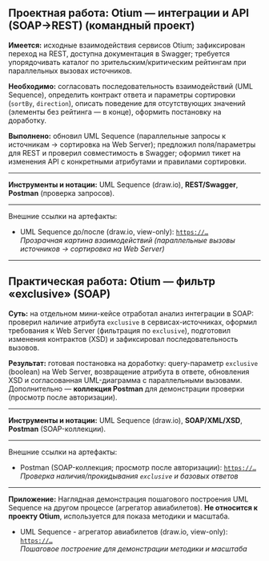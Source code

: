 ## Проектная работа: Otium — интеграции и API (SOAP→REST) (командный проект)

**Имеется:** исходные взаимодействия сервисов Otium; зафиксирован переход на REST, доступна документация в Swagger; требуется упорядочивать каталог по зрительским/критическим рейтингам при параллельных вызовах источников.

**Необходимо:** согласовать последовательность взаимодействий (UML Sequence), определить контракт ответа и параметры сортировки (`sortBy`, `direction`), описать поведение для отсутствующих значений (элементы без рейтинга — в конце), оформить постановку на доработку.

**Выполнено:** обновил UML Sequence (параллельные запросы к источникам → сортировка на Web Server); предложил поля/параметры для REST и проверил совместимость в Swagger; оформил тикет на изменения API с конкретными атрибутами и правилами сортировки.

___

**Инструменты и нотации:** UML Sequence (draw.io), **REST/Swagger**, **Postman** (проверка запросов).

___

Внешние ссылки на артефакты:  
- UML Sequence до/после (draw.io, view-only): [`https://…`](https://viewer.diagrams.net/?tags=%7B%7D&lightbox=1&highlight=0000ff&edit=_blank&layers=1&nav=1&title=otium-uml_sequence.drawio&dark=auto#R%3Cmxfile%3E%3Cdiagram%20id%3D%227ac91c9_CYBIp-0gwyT7%22%20name%3D%22%D0%9F%D0%BE%D1%81%D0%BB%D0%B5%20-%20UML%20Sequence%20-%20Otium%22%3E7Rxrk%2BI27Ncw035gJw%2Fy%2Bshrr%2B2005vuXa%2F9aMBAZgOhidmF%2FvrKsZPYcYAkR1i6m5ubrK0ofkiyJMsyPXO8OXyK0G79W7jAQc%2FQFoeeOekZhj4wbPhDIUcG6ZuuaTHQKvIXHC0HPPn%2FYg7UOHTvL3AsIZIwDIi%2Fk4HzcLvFcyLBUBSFrzLaMgzkXndohRXA0xwFKvSbvyBrBnUNJ4f%2FhP3VOu1Ztz32ZoNSZD6TeI0W4asAMqc9cxyFIWGlzWGMA0q%2BlC7su8cTb7OBRXhLqnzwp90%2FjD9Pnx8Pv%2FyNnC9oN42iPmfGCwr2fMJ8sOSYUgDGvaPF%2FSb41V%2FiwN9CbQT9En%2Fu71DSObwbzkkY0Rc48jeYYChPAo7%2FOYeNXtc%2BwU87NKdtvoLYAGxNNgHUdCgCHwmCT6KsHgRoF%2FuzZDgaQCI830ex%2F4L%2FwDETFwp9wXQ8KBgG%2FmoLMBLShmPox9%2BuvtDKxLQBEu4JHdE4Exf68RI65aJnWFBXScupTXvBBwHESf0JhzC%2F6Ago%2FK3Fuc4Ff%2BClAv2aS1EqGWtBgJwUiLjgrrKmc95CgbO3BqttldUwec%2Bhz5GWPB97QHOXladJGSap8QJHgKcrQIb8c442SBHgOUog46Q8TtuEJx1Fz7ADmPFoFkFpRUv8Q6k7SxiPK4xzVGjtd%2BLvN6Wt%2FiDPonR48DSEjjRhwGw86sCmKT77NqOJJg0spw%2BDeD8qi0uQ%2FKIEz0JCwg0VYgJrbUh1GUC3YbL8EtijTyUgkWC8XaQYsyCcP6coXKpdum7C%2FXaBF7w3QeT1QdIAyNhftLUHDVQYB%2FwNgD5AND2FTA5Zj7R2FGvCMk%2BA6jI6p4NguCt8Ds8wGSJeSCr75BKEceuOtApL1qDNQREOEAGlIhuQkjXIu%2Fsc%2BjCprC9dXu56cRXH4T6aY%2F6RqKQL7TgX2mFEOtNOihgulzGWcBKlkVGpuR5xFD3yDc8A8IQjEOGq5uNtrMTttH8F9a9bN9X%2F7mVTL1B4R%2BUpGYI16lmTAsvCiKzDVbhFgcg0SshHtPEDOuufcPCCqUIroTCtj8OA%2BguTBV6ifaK1EVd8c6B70l5MovAZq4hL0HsqtKK2cerysrgk7RJOljDSHLTFSK%2FUkEvG2xVsmJU8J4KVMrjlq2oU4QnUtdGGrsLtLN5l1BZkh2rlJ17NxWOaQ8X1m7I6wEuSu2m%2FJrWJUW7PcvulifZKF21VDavjVLQ6ulHf6hjWVYyKW1Ai6Yq9YFSAcOgooPGlfMZ2lfdzykYp%2BAMJHwpsBDe3TOkylFRcUWyZh7jwXzLHU3VFOQQGUYIngriflyyQ3D%2BeCk7qmXXXwJUEuFllSpLTayZPR%2FCoDaHtbDiiD8x0hq4MQVPmBCwcViOyjFL0jSfCwCwJwj1wXXjlpGMWR%2BvJJMzGaaY7lPJBVmPyUGl2KvBEEwgiDmAoEZBPJCuo07f5dJoPtcpO7Vxj1aDvQ%2FXX0eiW3YZGt7TbaPS0n6oa3TIqafR0Ulbpx%2Fe0Z9FTD75zfm%2Fi%2FA68tpzf1B1rkZOt0VJeJ6nbdHEj0RopzfdCykzlvBkp1Th6uCMKNYVYyGOENvhyoCMhOo6mL5jRvr6Vq07UfkE%2BdZWoxsBSqeq0RlU1ZP3%2Fp6r31lQdtG8Lb7Xs3YqhmNZIWWKMcp9eVw4VxB1ftqEqbAwBOFD2WhNhj1myPfhY%2FnhyIGG045AXV11bDrlTOKu9hO9pBWGtGWK56LQXHbYTTvvVHHL1FOEJFAgGGnYHCUdJEIr2o%2BwkwS7Reu2dJOjdUYIsxE0NmGlUM2BWa5wsOUsQw0oCR%2B1%2F9jRTZQQzJX1O3yFgcLuRIxSDR5RDgLdkSzDH%2BzlhjUGtXnyMCd709z6r9tFuF%2BA%2Bg5ZiPOFViOHv159Z%2FY9wFpKQlX8%2FHFd4y8pfZ%2Fst2bPyGMFSjxKi0OqjHyHaEtrGDDCJQqCVCMnlLqkOIx%2Fxj2PA6ccgr8vT8wZLui2lICVIn%2BkSSkB9sDuUE%2FBcNC8NP2ZBxWLWhNVrkkqRxfvY6JUwIGNmrehg0xQHwe8Id8DQGhkNiWYoSZEQagsUr7NPcw%2FmQfcMyYt5sPP0iDq5D%2FjgE9oidVYsXmcNGlk9b49WjkKlYSaFXvVQy23gcelXcbiKGrCiw6W0A3PVzrd0B2HHVL0L6hV4eM6zqbiBbc1A9a1iJourKybKdkpslNGau2GUbVgv6NgZmj%2BvEv3QnzPzTlVltJr9YFgW0%2BFi4ceEplpRM5unNLNs2i6r%2BEsNnbcVS%2B4I0aZqWc1sp8hbE76QX5Sji1a2DL%2BB1S02JFnhKmOSrXTZF5WsdsLuCq6MtkAE9QmOCRfR9FWE4xD6WfyJoH26WxA%2Fincw4fka082yyEwUxDLiPEBxXLldJjOfpl8oXZwR%2FP%2BGZ3y35Ezo%2F%2FP2u5OyTsqqShlV2Y28wU7I7lrImLPTf8ZHiTnI3Omkr%2Fe1BjaqTJIPRN40RvsSGaPBF%2BrAGI%2BBH5PL4lYJfP3dR%2B2E6mT7ke0pqPM8yPYQbA%2FQMKG6uKU5GWBiXvQ5n8psZ6eQTM29yk4h8c%2BkyFcxRnlxr3ADD189AQAVkyxBfimhi2IKB1x3lA5ttH%2F6%2Fb8IYmYS3DgnpGoQ026NlQOVlVVjZ3XuLE2a3lAaG70htaw9w9TpEivcSqqYoFnl8tL50da9tuRe78JS3Whes%2BgdvfAjGVpTywAt3FxK185F6%2Fi9QTN5xdlu46CZe6Glewiaqbk0wPlNdzJYPEqqcsXotgeDRskd0w9pU6363JSYmaWsvNXBoKGez98o5nryNKxuzPVSQ12g4q4DFXcVDRNjrokx6qKunZy1IGc0psp8nS70%2Bu4k7Z5Cr13M9Xox17MuYK0Ui8F1ciyU3AglA7ryz1GccEvvabtYlozYeaqdXv%2BYHoToqbKM6s5V7QStHVc15hn7na%2F67kSt81Xfg6%2BaJiFrD55p9sQk5IHt9lpKQk4934s5CG%2BXhFy4%2FGTq3oNre%2Fk%2Fq5m3bJparXbvwXvuLoC8%2BwsgFc%2B3P%2FzVD80uHh5nerrJzQ%2FtQXdtSel6Xlr%2FHqVbOcWLH8a1kuLlXUcPFy4bWHrtFK%2F0BxeLF3l1pzCaO1C2epen8qHzVDLFQH%2BPSVQMtmdeTzHUWMeW50mrJvsFve9c11Yh%2FmgpuV%2BVXSpj8OAobYHDfMPFDdX8V9oZev5r9%2Bb0Pw%3D%3D%3C%2Fdiagram%3E%3Cdiagram%20id%3D%22qjlTD86mPPEza8RHr07y%22%20name%3D%22%D0%94%D0%BE%20-%20UML%20Sequence%20-%20Otium%22%3E7Vxbc9o6EP41zLQPzviOeeQS2s70TDtN27SPAgvwxCAfWyRwfv1ZWbIt2QYMBUpTZzKOtUhraa8fKzkda7jcvItRtPiH%2BDjsmLq%2F6VijjmkatunCH0bZcopnG5wwjwNfdCoID8F%2FWBB1QV0HPk6UjpSQkAaRSpyS1QpPqUJDcUxe1G4zEqpPjdAcVwgPUxRWqY%2BBTxdiFWa3oL%2FHwXyRPdlwe%2FyTJco6i5UkC%2BSTF4lk3XesYUwI5XfLzRCHTHiZXPi48Y5P84nFeEWbDNAQGXx8%2BvkutpNh0o%2FGzuP8uya4PKNwLRYMDMV86TYTAkw9YrfrZTiO0RJuBy%2BLgOKHCE0Z%2FQV0D7QFXYbQMuBWsMUxxZud8zVyKYD5YLLENN5CFzHAsR0%2BRFiOZQtBvhR6cLuCtpB0kEscCd3Pc96FeOBGSOgIaZkVae0T1cdghsNgxaQFq6bBNIhQunT4rD%2BlJGYf4DiAuWG4H4Wi%2F%2BeCdkjMYPUUwZA4b4chipJgkk5HB0qMp%2Bs4CZ7xF5xw52JUppgAjLwfBvMV0ChhjBN4TrCaf2WNkeUChawpm9Ewdy42eAYPFY5qOufRtaHriq4Nt6prs0bV3Yup2qqqGhbf67LrQE%2Bv4w7I3OP39%2Bk9LFIXN6IDXD2J0hfDRTc76wDXQUoZpvfDjCdc2Sw6phvCigcTcE13zu7EQOVxjjQfT5rnoMTtEw3Wy1qub9RV1E4Prqb0IF2aMJ9PdWL3WX8%2BNpeJrkyskA%2Bn9N5WnEuy%2FLIFTwilZMmMmIKv9VnkB%2BqKpO6X0sYBs4DUgvHKz3pMQjJ9yroIq%2FaY35D1yse%2BeJpk8oadMgAb%2B8G43ekQ8AXhJxA0oOhGRhlt8iey1lZuSW6eEvlqsV%2FJR4UT7QtKMP853tfPsOpdUA6nwptiHCIKMUPNpjUuJrh9JgFMUfJm1ZnLTpqQdTzFYpCcsUp8ugf48CVX%2BKT%2Bni%2Fw9BBgV0LAI54A4QHHYH1NI%2F%2FvCfDXCtyOczhwG85VI7dzOElLAo6Y9aRTcAYdZ1TSGInpgszJCoWyzpgcx2gZhGzR73H4jFkoqhEwaw9JyDL9yMcztE7jLRIhawoyTvklNCZPuNpxBhGrSm2ktd0GvVOVZW%2Br02SNInNYdnZFuhdX5MVEqSJX22omyotJslsLZkSeNSrZXM7aZkbP8%2F4wy%2FK2NGSUXaHDQKCRAgzUopdxBa4MMxiTM%2FQqz20CS9I5lE2FJdYH0Sys4b6gymE3c9EQz2gBjD%2BmrZFZjyAKxJCn%2BB%2BCXY4OfiXP2w3zvFtvmr%2BY0z01OthGs5wOQkJbqZvw0t3Qwax%2Fzi6IUOlv6SVv4TM4KzDwKu4EkCDASYsNSl%2FqHDUO1qYU96rgoNeCg31G3TSjWWazjOZcSo%2FZwxRF8jTjB8%2BKQt1%2F16zENgCJUE2Itw89RGwvOuTZSTBiCoJ%2BM%2B5%2FRb8PqWZMlo%2BSbULxUlsHvKmhKAqxxqm1PR7wnGD4%2B%2B0Db38h8MWV8PtPm%2B0cr%2Fj9t8l6Rdf8fojAz%2BNUKKw5DmLEOKFVwgmjmICsZEphdmmzHwdIDE6gj5aAuc52rxuy3apWgkwgGg8kTICGHW3qBbivBHIvvugLdGBWChjOSVUNV5j%2FmM9eXRGQuTIr5NRYMuqZqg0SNiARKPSI4kIaGGqqFVLLR8kiH1qgjDujZypI484tKhXHlCHwJqCMIytkOKLNGZp5u%2BDHGlupca6ihtcQ7Dh7o5YoxpyjplEOgN0TaxqaUfqeVeG0o6pRcMo6ktkswRepfBjVbYGDwWGCpk%2Fz1LC1KU9LzMfj%2BeSNyWAACz7yzdvUOPRySLF2hRQ1Jh%2BOTYcY7Q9yM5HAGaujwj3wQUuG0wQ3aYT6QX13OT3U9T8hXZQZKemjyZzU9FI3olG6SdXdIAfrPqJIozihwkSzj2KcEHiO%2Fx0Bf4Zx5UFJBAueLjD7JiYrE4WJ2nEaoiRpzJfbzLv7r0wu3QH8PuKJwPjdEfvdn3haK2utrKmVsSh%2BEoxpjeymjYynae0JbxXlICsyqGZo%2Bgk5qs6SN1T9thOva2yMlQwY8DLHYZDQw%2BbWiHx%2B2Hz0plyKm3MwzGCfnYNfDl5P3JQrY%2FEGeFaQOCDcB7KsM2Jc%2Bywg19JVlFupSB9EuVfAptVDGBBiUhcUG9tt7Q0012tQervuvpxRc6Sirb1JNt14Z65p8e1i%2B0lGdWu8cc3nmGMvJx9yGZqdPkusHdMymIeVDrZY6bUrMZQ3xJpvNB2c7bEnX7zznXk5tgp1WtVJN7pqnrX0nHCNwy%2B7POcXE6GrRs%2BKJzWv9ngHON1Ctad6YgI0v2y3s9Qo7DU4o3jl3Szj8kck%2FtiUuh81l8q5ZsMTGpfbz6o5onGdiuvOTZxjK66HGLVlipsuU9xULUyuuKa5qK25tnZ2ATtjFVUOddrC66uztFsqvLYV1wtWXE8BgGc8GlDZ0s%2FR5NEvPOxApbf0ZbF6%2BLEFqm1Y%2F1sBhAxU%2BSHgFqm2hnYZpJqIQ%2BYtVH11ptZC1dcAVbOjs%2Fpdz7I68tFZ2%2FU61zo6m5XzDx5AuBpALu2BWEbvznN7xY9zGlq2LP0ovreAnuveP2lfW3hVry003N3%2B619Y0N3y1nEep095X0G%2FMzxXCbq9XtY%2Ba9BtfL5LbM7dzjsMnqsGTPvUbW23FHnt8lxuINRmm67tGZW%2F84xKHhYc3VTCgtuzfmdY2P%2BfA87o7W7p1ehu70Rvt0rvfrtO74reDs3if6Tx7sV%2FmrPu%2Fwc%3D%3C%2Fdiagram%3E%3C%2Fmxfile%3E)  
_Прозрачная картина взаимодействий (параллельные вызовы источников → сортировка на Web Server)_

---

## Практическая работа: Otium — фильтр «exclusive» (SOAP)

**Суть:** на отдельном мини-кейсе отработал анализ интеграции в SOAP: проверил наличие атрибута `exclusive` в сервисах-источниках, оформил требования к Web Server (фильтрация по `exclusive`), подготовил изменения контрактов (XSD) и зафиксировал последовательность вызовов.

**Результат:** готовая постановка на доработку: query-параметр `exclusive` (boolean) на Web Server, возвращение атрибута в ответе, обновления XSD и согласованная UML-диаграмма с параллельными вызовами. Дополнительно — **коллекция Postman** для демонстрации проверки (просмотр после авторизации).

---

**Инструменты и нотации:** UML Sequence (draw.io), **SOAP/XML/XSD**, **Postman** (SOAP-коллекции).

---

Внешние ссылки на артефакты:  
- Postman (SOAP-коллекция; просмотр после авторизации): [`https://…`](https://web.postman.co/workspace/355540fb-5b4c-42d2-bc92-04cbdc9893df)  
_Проверка наличия/прокидывания `exclusive` и базовых ответов_

---

**Приложение:**
Наглядная демонстрация пошагового построения UML Sequence на другом процессе (агрегатор авиабилетов). **Не относится к проекту Otium**, используется для показа методики и масштаба.

- UML Sequence - агрегатор авиабилетов (draw.io, view-only): [`https://…`](https://viewer.diagrams.net/?tags=%7B%7D&lightbox=1&highlight=0000ff&edit=_blank&layers=1&nav=1&title=practice-uml_sequense.drawio&dark=auto#R%3Cmxfile%3E%3Cdiagram%20name%3D%22%D0%9F%D0%BE%D1%89%D0%B0%D0%B3%D0%BE%D0%B2%D0%BE%D0%B5%20%D0%BF%D1%80%D0%B0%D0%BA%D1%82%D0%B8%D1%87%D0%B5%D1%81%D0%BA%D0%BE%D0%B5%20%D0%B7%D0%B0%D0%B4%D0%B0%D0%BD%D0%B8%D0%B5%22%20id%3D%22pCz-wbNkuNuAp-vGy3kT%22%3E7V3ZkqM4Fv0aR1Q%2F2IEAsTx6yazpiaqZjMmapZ8mSJu0mcLGg8mtv74lkEAbZrGxcTbuLtIIENu529G98siYb9%2B%2Fxt5%2B8z1a%2BeFI11bvI2Mx0nVH19ASN3xkDbZtZA3rOFhlTaBoeAx%2B90kjOW79Eqz8A7djEkVhEuz5xmW02%2FnLhGvz4jh643d7jkL%2BrHtv7UsNj0svlFv%2FHaySDWkFllts%2BIsfrDcJvWE727D16M7kTg4bbxW9MU3G3ciYx1GUZN%2B273M%2FxM%2BOPpfsuPuSrfmFxf4uqXNAMvv1v9qz%2Fq%2Ff7x7nf3v4%2BN%2FzP%2F86HVtZL69e%2BEJueLTQRu4UL2ezdOmkS5guF6MFGDk6uaHkgz4ldG97%2FPVlG34Lnv0w2KG12d6Pg62f%2BDHaEpLmh6Jt9rYJEv9x7y3xoW8IPqhtk2xDtAbQV%2FRKEw8dEpP1VRztf3jx2se3q6U7hKG3PwRP6WXglthfvsSH4NX%2Fh3%2FIoIRbo5cEn3qeQwQ37qM4QS2HJEbnwI2%2Bd0je%2FAP6Otv5b3crBAN6g%2FZspFv%2Ff8FvaoZO8OqvivWRMUXPfV40xNHLbiXtYS%2FwOb04CZbB3ktPiB7WdJlE%2BEmQizXxhb36eCcvnIbBeocat8FqhS9jFnpPfvgQHYIkiPCGJXrx6XOkR3wTdsiP9EhX%2BREH9NCD3Ro16cXajwi9gAW08SVL2CJww6fy35kmgrWvfoTeavyBdiFbbQJ7IvcOWX0rhIgKxoYRH9cijR6R23XecQFt9IWguwHSXTXSQYprjaIbLadj9Oq8LQbj7umwT5%2BGFSbZc9pxuKdv%2BMlb%2Flyn732MMInf6BTrqdjbHegznKU6Kt8W4lser7z455d4%2FfQlQ5BG%2F%2FyS%2FcVbdAizFfbLL79kV0UBplvr9C8Wzuwm5lR0U3FVCHB2R%2BhJZjdFOhjk%2BtPKta2dR66B5vZMsi1DFm0RyAz89hHCRXoNcIb%2Bxy%2BZ%2FQdHcIHfe7YFMFvGxSZQehBQHgQXgtggkG6idbTzQlZwlIBOUtF4xJJ4kEXxCmiXQXRU4dZGFuRgZQMZV0CBK9gVrACQYfWJLUbm8unMzbnUbqB9tMFiDBajpcVwnb4ZDG0wGD00GKAxsgSLodWzGHZnFkPhiKA3MgW8UsUO%2BJhpMoiGLbx0g27Nvfc7qoUHdXseBDbGmq5VajGgXVSNUfgPaqxfasxoCi1T1GMysqAMLKc7YNkDsD4FsCAPLKCrdJaMLN3ozELKfPP04dey6GkVvBZxxo0EVEULjhVNarzREjBm%2Fo7h12FOyRV9qUOtvJl7MINHcCWPwDD75hEAp0S8FOLEwHRqM2wx4L3OFKA6y3ZAiuZ0BxVqB3j2AZ5mddh9YXia5uBXXBJElOyJs5db289wGkON9zPMmh6s2Rl3ayrGtQekXd%2BDbYwswYOFNSkeozMdZss6DJgTYiFdm6F1dI4%2Bx0shk4LJrVBYaLXLSA%2BrZ2wZiFNdEPrPxI%2FGRO%2B3dC2lfv3daorzZdDqUxgtfzIvPAOdzwCnwCoDJ4ogYmC5gxsCJKHGu8qU4Is6iqPYD70EmXnOiKpQQQ59wKqgwJ%2FF488xBVwdopd46ZODCmihJ%2Bl9MLsRBVN6Gld9mvuau9uagOvs%2FOqDxcQMkQ7Nnr10S6m05A%2F2BHJBJt8%2FdQjIKgNHIcnF2Js2hIC35mNbuiBMV%2FexDVm8Bs%2Fn%2Bp5PrvVqQ2usGwJ7Z9XzfTpzqo1hvOGTQEvwH3K%2B92rIknmrAVm3iCyBCDBqhmudAYviqI2zyTpxMyZyMxiXzeEJ0nuG1tek3FuLj91uyI8dvNGb8EZt6iH0xhuFsvwNir0Hil1vCi1BsUMltC6o2OGQovApgWXVBFaux87vMsgE79e7H9TWPcXUzoGc9GXHSl3G6jsjbtxUS1ezEVYxHfAYdsUs4KcoSaKtmrE9wsA%2BI4tJyivB0cTeSkqVRhHaRNMM6W3RF3gi8Wq7k5Lwt4J6lXoSISZ1VEJ4Fh3RHaPn54PfDSkqj1cpQacrRxru%2BWGCHGJ5%2BRdazikYZT5SYwb0HUViCl7OeBf3rmzE4p7xfdnzzaUe%2Ba1C71w6AkeQNhz2%2BHMKjzDyn2vQxqIjDL9JHfVBdGTuQCk6xgRQ2WFRlpXAZCnYdrnUmFLRz4LIBQkAT4NgtPd3xxGIgBZ%2F%2FAevTExo0obfsgbXpg2Ld3b%2FxQe7xngdSlCj67kP8MMvGbHrFcTFkTnkaqLTMR%2BjHeQNB05MphvQ6Cw9kAejpGztjvFMdE4bnwe7K%2B%2BwSdEKss0EWU4zxeq%2FBwlGOQIPMCBpyFDu6HS9ADle%2BWBWRIiXgjiDw7HHSGBaORJNk6W7Hok2RKXe1h8ytIqOOh4ANuQqmRKFrbekyhg6bKQbz%2BknY7tevfjLeLz2043kkHQD2g%2Fo%2BD9Chl2CXeM5yK4MU72yzbPbK9m4EPuFzUImyYUBA67VxoDVNFiVsk5FuFLW6QhYT0ygkMlhiDFxXY0A9YqO%2BmDWFLmjN2nWNKT%2FOLOmgUuaNdgzsyZhT6w9qR2riNIgdtS1WZMnmCkxa8Zg1j6RWbvhmMlw3InLftpJntWs2x4YE5rFeaPGhLpSgPWi8hWFBzXO%2Fa0zWpK6qbqXsiQWdDkYmpreDs8m0ISO6kX5Z0NnSQTfmrlV0qtmuhVKLRmZ7NZJT%2Be7I%2BeoIqavyfR24tPR77kQKl25MSUvaktg1%2FIiVe04LT0vBxktyHzM4912LT26JD3o4UrIYbJS7mNvi8dVK1JO0jFkP7579bOh5EbjAg3mVxN5HkXRNqTj6lzVtq6VQ%2BC0aiqZsXn4%2B6PCt1UXwpRXsYjt%2BexT5xi2OlFXfPpRISjipcGAqjA2K3XVBx9PzlZWgxYOoFWC9nw1WBcKbgR4t%2BXHRUZC6qgP4JYHPS0K4ylgwGmXRNNC4mploSHrhMHZD3wcPqsG8i7mTL9p8tPtlyg2195Qd3nvRz8PuKEw1QQUi%2FbOVIcIBRLNIkxwvcpCKCZzafxoqXDbfZCjklmhjxABylDIpbjHO%2BWTvuQiNWdMBM0Cz2ItncpctSBWBns3EjeVylkl5XCpol%2FRAlitPSWroqOOYyFYwnMd8T%2FkIL6FJ5TuU0IaFMmQZbajIIj1G4Dz1WkAgjWsamnu6snMgDlxTeZj8SiuWQRfFYBI%2FfTAIECZe1OO4tgnJmKWmYkU%2BtwYyEy0FAV7JhQaZWTfxQMIaUrhUihXRhS0XKQ%2B5qFNhxe6jyismk6XYsaFio76AHz13LWNPaFpufdzEqx7bwfaK%2FCTaR2DQ5fdNg1ExLvUUQlMmwYZZResDDLOhm91%2FkhXcO0RMPvkoJj2JRwUu22%2Bu%2BCgSP30QU%2FXpTWd3EM5Alalb3LrxGU%2F%2BEgRS2IpZHu2XeqqD7CUC5jUsHRzWN4z%2BGEnvzclfVo%2FK%2BimHOdSAFcnrNbN4oN1cy%2BukrBqt3WoHa2ioxMkoqk3k%2BcZCtfSrTcj85ZqcQPaIG%2B5I5SXUNGV39gVRd5UB2lTsG6uOXXG%2ByG6jkCJ2m2TRVxHMmc1E0Quac6smjQQAKfwQNWz0BTSxc4ayk4no0yL5brI5%2FQWhF6Y67tiAKEnhbe9kGEqmtUybPRJhoEm%2FYRNSyFW%2FAZkD2W4vGLkSDik1RVLQcbzsMjmqTKlAN%2FCMF3XtEG1lBkdWcozEhFAc3gmgme26k4XLFtJcV7RHg6VWDITcWb50vjMZJmE1hhDOEhZt7asaSh5RilzxSmrWw9AVnXUB7FS%2FHTBIv8pocpYjP7WUHUUpp1v3opPIgu1YzO9YR3wGWVBpD6kX4GrXbVlVHTUB1mQZ3kD6RRIj98fC4RzFSUyv6HzhkQmLuTQyjhVLnZROlNbA%2FAf0ONOxMAobST1hYoMyRO0fk2gu81wjuIXNy%2B7On8AI%2BYXOu7Z4hexp0rwvyvv4XQ60QLqe%2ByUTrTkdOISOtEQ6MRT%2FDNHZbn6RBiWyld1arzVWHAumBrvtq2xN3WRvJO66oPVqE2OF6UfNb2rFiWYWSByFXPCWA6leeHmZDG4amKkyO1Wk4q1t0m1B7V6VncCrYnwQ%2BRuW7sEdWNiV%2FTVAwGzz12g%2FCcKQvqXLVPQwiemy8gddYpVtBpHePKRYvfY22%2B%2BRysf7%2FEH%3C%2Fdiagram%3E%3C%2Fmxfile%3E)  
_Пошаговое построение для демонстрации методики и масштаба_
